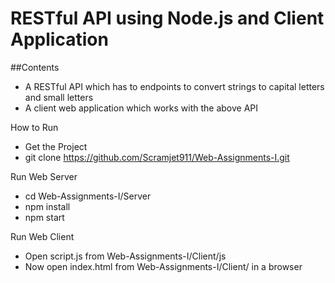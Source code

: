 # RESTful API using Node.js and Client Application
##Contents
- A RESTful API which has to endpoints to convert strings to capital letters and small letters
- A client web application which works with the above API

How to Run
- Get the Project
- git clone https://github.com/Scramjet911/Web-Assignments-I.git

Run Web Server
- cd Web-Assignments-I/Server
- npm install
- npm start

Run Web Client
- Open script.js from Web-Assignments-I/Client/js
- Now open index.html from Web-Assignments-I/Client/ in a browser
